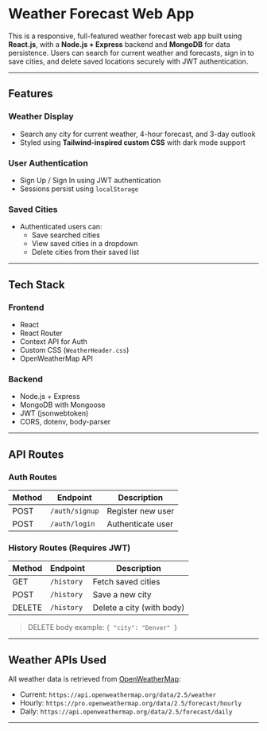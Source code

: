 # Weather Forecast Web App

This is a responsive, full-featured weather forecast web app built using **React.js**, with a **Node.js + Express** backend and **MongoDB** for data persistence. Users can search for current weather and forecasts, sign in to save cities, and delete saved locations securely with JWT authentication.

---

## Features

### Weather Display
- Search any city for current weather, 4-hour forecast, and 3-day outlook
- Styled using **Tailwind-inspired custom CSS** with dark mode support

### User Authentication
- Sign Up / Sign In using JWT authentication
- Sessions persist using `localStorage`

### Saved Cities
- Authenticated users can:
  - Save searched cities
  - View saved cities in a dropdown
  - Delete cities from their saved list

---

## Tech Stack

### Frontend
- React
- React Router
- Context API for Auth
- Custom CSS (`WeatherHeader.css`)
- OpenWeatherMap API

### Backend
- Node.js + Express
- MongoDB with Mongoose
- JWT (jsonwebtoken)
- CORS, dotenv, body-parser

---

## API Routes

### Auth Routes

| Method | Endpoint         | Description        |
|--------|------------------|--------------------|
| POST   | `/auth/signup`   | Register new user  |
| POST   | `/auth/login`    | Authenticate user  |

### History Routes (Requires JWT)

| Method | Endpoint             | Description                |
|--------|----------------------|----------------------------|
| GET    | `/history`           | Fetch saved cities         |
| POST   | `/history`           | Save a new city            |
| DELETE | `/history`           | Delete a city (with body)  |

> DELETE body example: `{ "city": "Denver" }`

---

## Weather APIs Used

All weather data is retrieved from [OpenWeatherMap](https://openweathermap.org/api):

- Current: `https://api.openweathermap.org/data/2.5/weather`
- Hourly: `https://pro.openweathermap.org/data/2.5/forecast/hourly`
- Daily: `https://api.openweathermap.org/data/2.5/forecast/daily`

---

